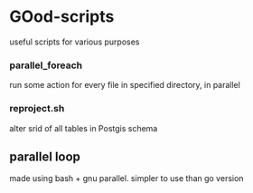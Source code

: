 # GOod-scripts
useful scripts for various purposes

### parallel_foreach
run some action for every file in specified directory, in parallel

### reproject.sh
alter srid of all tables in Postgis schema

## parallel loop
made using bash + gnu parallel. simpler to use than go version
